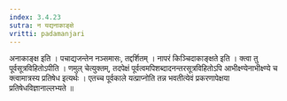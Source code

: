 ```yaml
---
index: 3.4.23
sutra: न यद्यनाकाङ्क्षे
vritti: padamanjari
---
```


 अनाकाङ्क्ष इति । पचाद्यजन्तेन नञ्समासः, तद्दर्शितम् । नापरं किञ्चिदाकाङ्क्षते इति । क्त्वा तु पूर्वसूत्रविहितोऽपीति । णमुल् चेत्युक्तम्, तदपेक्षं पूर्वत्वमपिशब्दादनन्तरसूत्रविहितोऽपि आभीक्ष्ण्येनाभीक्ष्ण्ये च क्त्वामात्रस्य प्रतिषेध इत्यर्थः । एतच्च पूर्वकाले यत्प्राप्नोति तन्न भवतीत्येवं प्रकरणापेक्षया प्रतिषेधविज्ञानाल्लभ्यते ॥
